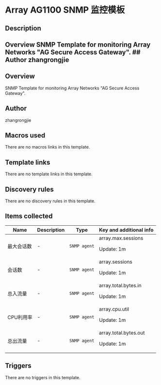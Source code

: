 # Array AG1100 SNMP 监控模板

## Description

## Overview SNMP Template for monitoring Array Networks "AG Secure Access Gateway". ## Author zhangrongjie 

## Overview

SNMP Template for monitoring Array Networks "AG Secure Access Gateway".



## Author

zhangrongjie

## Macros used

There are no macros links in this template.

## Template links

There are no template links in this template.

## Discovery rules

There are no discovery rules in this template.

## Items collected

|Name|Description|Type|Key and additional info|
|----|-----------|----|----|
|最大会话数|<p>-</p>|`SNMP agent`|array.max.sessions<p>Update: 1m</p>|
|会话数|<p>-</p>|`SNMP agent`|array.sessions<p>Update: 1m</p>|
|总入流量|<p>-</p>|`SNMP agent`|array.total.bytes.in<p>Update: 1m</p>|
|CPU利用率|<p>-</p>|`SNMP agent`|array.cpu.util<p>Update: 1m</p>|
|总出流量|<p>-</p>|`SNMP agent`|array.total.bytes.out<p>Update: 1m</p>|
## Triggers

There are no triggers in this template.


